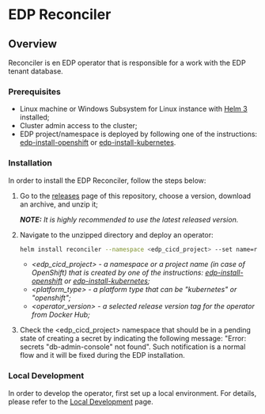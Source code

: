 # EDP Reconciler

## Overview

Reconciler is en EDP operator that is responsible for a work with the EDP tenant database.

### Prerequisites
* Linux machine or Windows Subsystem for Linux instance with [Helm 3](https://helm.sh/docs/intro/install/) installed;
* Cluster admin access to the cluster;
* EDP project/namespace is deployed by following one of the instructions: [edp-install-openshift](https://github.com/epmd-edp/edp-install/blob/release-2.3/documentation/openshift_install_edp.md#edp-project) or [edp-install-kubernetes](https://github.com/epmd-edp/edp-install/blob/release-2.3/documentation/kubernetes_install_edp.md#edp-namespace).

### Installation
In order to install the EDP Reconciler, follow the steps below:

1. Go to the [releases](https://github.com/epmd-edp/reconciler/releases) page of this repository, choose a version, download an archive, and unzip it;

    _**NOTE:** It is highly recommended to use the latest released version._
2. Navigate to the unzipped directory and deploy an operator:
    ```bash
    helm install reconciler --namespace <edp_cicd_project> --set name=reconciler --set global.edpName=<edp_cicd_project> --set global.platform=<platform_type> --set image.name=epamedp/reconciler --set image.version=<operator_version> deploy-templates
    ```
    - _<edp_cicd_project> - a namespace or a project name (in case of OpenShift) that is created by one of the instructions: [edp-install-openshift](https://github.com/epmd-edp/edp-install/blob/release-2.3/documentation/openshift_install_edp.md#edp-project) or [edp-install-kubernetes](https://github.com/epmd-edp/edp-install/blob/release-2.3/documentation/kubernetes_install_edp.md#edp-namespace);_ 
    - _<platform_type> - a platform type that can be "kubernetes" or "openshift";_
    - _<operator_version> - a selected release version tag for the operator from Docker Hub;_

3.  Check the <edp_cicd_project> namespace that should be in a pending state of creating a secret by indicating the following message: "Error: secrets "db-admin-console" not found". Such notification is a normal flow and it will be fixed during the EDP installation.

### Local Development
In order to develop the operator, first set up a local environment. For details, please refer to the [Local Development](documentation/local-development.md) page.